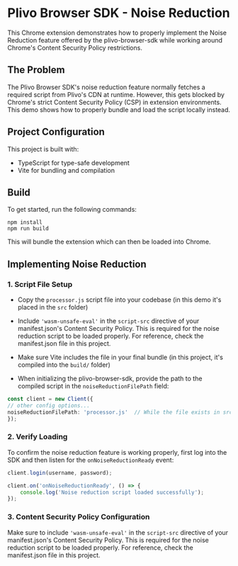# Plivo Browser SDK - Noise Reduction 

This Chrome extension demonstrates how to properly implement the Noise Reduction feature offered by the plivo-browser-sdk while working around Chrome's Content Security Policy restrictions.

## The Problem

The Plivo Browser SDK's noise reduction feature normally fetches a required script from Plivo's CDN at runtime. However, this gets blocked by Chrome's strict Content Security Policy (CSP) in extension environments. This demo shows how to properly bundle and load the script locally instead.

## Project Configuration

This project is built with:
- TypeScript for type-safe development
- Vite for bundling and compilation

## Build
To get started, run the following commands:

```
npm install
npm run build
```


This will bundle the extension which can then be loaded into Chrome.

## Implementing Noise Reduction

### 1. Script File Setup
- Copy the `processor.js` script file into your codebase (in this demo it's placed in the `src` folder)
- Include `'wasm-unsafe-eval'` in the `script-src` directive of your manifest.json's Content Security Policy. This is required for the noise reduction script to be loaded properly. For reference, check the manifest.json file in this project.

- Make sure Vite includes the file in your final bundle (in this project, it's compiled into the `build/` folder)
- When initializing the plivo-browser-sdk, provide the path to the compiled script in the `noiseReductionFilePath` field:


```typescript
const client = new Client({
// other config options...
noiseReductionFilePath: 'processor.js'  // While the file exists in src/processor.js, specify the path where it will be in the compiled bundle
});
```

### 2. Verify Loading
To confirm the noise reduction feature is working properly, first log into the SDK and then listen for the `onNoiseReductionReady` event:


```typescript
client.login(username, password);

client.on('onNoiseReductionReady', () => {
    console.log('Noise reduction script loaded successfully');
});

```

### 3. Content Security Policy Configuration
Make sure to include `'wasm-unsafe-eval'` in the `script-src` directive of your manifest.json's Content Security Policy. This is required for the noise reduction script to be loaded properly. For reference, check the manifest.json file in this project.
